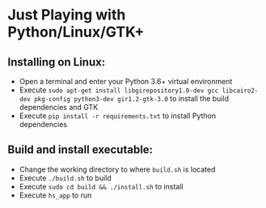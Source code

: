 # Just Playing with Python/Linux/GTK+

## Installing on Linux:
- Open a terminal and enter your Python 3.6+ virtual environment
- Execute `sudo apt-get install libgirepository1.0-dev gcc libcairo2-dev pkg-config python3-dev gir1.2-gtk-3.0` to install the build dependencies and GTK
- Execute `pip install -r requirements.txt` to install Python dependencies

## Build and install executable:
- Change the working directory to where `build.sh` is located
- Execute `./build.sh` to build
- Execute `sudo cd build && ./install.sh` to install
- Execute `hs_app` to run
